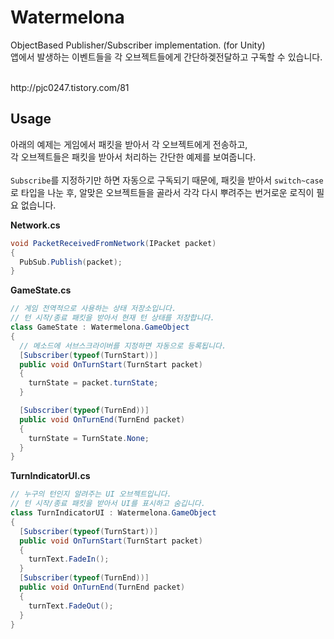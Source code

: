 ﻿Watermelona
====

ObjectBased Publisher/Subscriber implementation. (for Unity)
<br>
앱에서 발생하는 이벤트들을 각 오브젝트들에게 간단하겢전달하고 구독할 수 있습니다.

<br>
http://pjc0247.tistory.com/81

Usage
----
아래의 예제는 게임에서 패킷을 받아서 각 오브젝트에게 전송하고,<br>
각 오브젝트들은 패킷을 받아서 처리하는 간단한 예제를 보여줍니다.
<br><br>
`Subscribe`를 지정하기만 하면 자동으로 구독되기 때문에, 패킷을 받아서 `switch~case`로 타입을 나눈 후, 알맞은 오브젝트들을 골라서 각각 다시 뿌려주는 번거로운 로직이 필요 없습니다.

__Network.cs__
```c#
void PacketReceivedFromNetwork(IPacket packet)
{
  PubSub.Publish(packet);
}
```

__GameState.cs__
```c#
// 게임 전역적으로 사용하는 상태 저장소입니다.
// 턴 시작/종료 패킷을 받아서 현재 턴 상태를 저장합니다.
class GameState : Watermelona.GameObject
{
  // 메소드에 서브스크라이버를 지정하면 자동으로 등록됩니다.
  [Subscriber(typeof(TurnStart))]
  public void OnTurnStart(TurnStart packet)
  {
    turnState = packet.turnState;
  }

  [Subscriber(typeof(TurnEnd))]
  public void OnTurnEnd(TurnEnd packet)
  {
    turnState = TurnState.None;
  }
}
```

__TurnIndicatorUI.cs__
```c#
// 누구의 턴인지 알려주는 UI 오브젝트입니다.
// 턴 시작/종료 패킷을 받아서 UI를 표시하고 숨깁니다.
class TurnIndicatorUI : Watermelona.GameObject
{
  [Subscriber(typeof(TurnStart))]
  public void OnTurnStart(TurnStart packet)
  {
    turnText.FadeIn();
  }
  [Subscriber(typeof(TurnEnd))]
  public void OnTurnEnd(TurnEnd packet)
  {
    turnText.FadeOut();
  }
}
```
